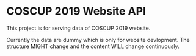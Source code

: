 # COSCUP 2019 Website API

This project is for serving data of COSCUP 2019 website.

Currently the data are dummy which is only for website devlopment. The structure MIGHT change and the content WILL change continuously.

